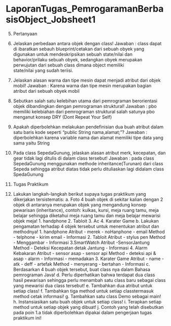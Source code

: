 # LaporanTugas_PemrogaramanBerbasisObject_Jobsheet1

5. Pertanyaan
1. Jelaskan perbedaan antara objek dengan class!
   Jawaban : 
   class dapat di ibaratkan sebauh blueprint/cetakan dari sebuah obyek yang digunakan untuk mendeskripsikan sebuah
   state/nilai dan behavior/prilaku sebuah obyek, sedangkan obyek merupakan perwujutan dari sebuah class dimana object memiliki     
   state/nilai yang sudah teriisi.

3. Jelaskan alasan warna dan tipe mesin dapat menjadi atribut dari objek mobil!
   Jawaban : 
   Karena warna dan tipe mesin merupakan bagian atribut dari sebuah obyek mobil

5. Sebutkan salah satu kelebihan utama dari pemrograman berorientasi objek dibandingkan dengan pemrograman struktural!
   Jawaban :
   pbo memiliki kelebiahan dari pemrograman struktural salah satunya pbo menganut konsep DRY (Dont Repeat Your Self)

7. Apakah diperbolehkan melakukan pendefinisian dua buah atribut dalam satu baris kode seperti “public String nama,alamat;”?
   Jawaban : 
   diperbolehkan karena variable nama dan alamat memiliki tipe data yang sama yaitu String

9. Pada class SepedaGunung, jelaskan alasan atribut merk, kecepatan, dan gear tidak lagi ditulis di dalam class tersebut!
    Jawaban : 
   pada class SepedaGunung menggunakan methode inheritance(Turunan) dari class Sepeda sehingga atribut diatas tidak perlu
   dituliaskan lagi didalam class SpedaGunung


11. Tugas Praktikum

1. Lakukan langkah-langkah berikut supaya tugas praktikum yang dikerjakan tersistematis:
	a. Foto 4 buah objek di sekitar kalian dengan 2 objek di antaranya merupakan objek yang
	   mengandung konsep pewarisan (inheritance), contoh: kulkas, kursi, meja ruang tamu, meja
	   belajar sehingga diketahui meja ruang tamu dan meja belajar mewarisi objek meja!
		1. handphone
		2. Tabloit
		3. Ac
		4. Karater Game
	b. Lakukan pengamatan terhadap 4 objek tersebut untuk menentukan atribut dan methodnya!
		1. handphone
    		 Atribut
		   - merek
		   - noHanphone
		   - email
    		  Method
		   - telphone 
		   - kirim email
   		   - Informasi
		2. Tabloit
         	 Atribut
	          - stylus pen
		 Method
   		  - Menggambar
   		  - Informasi
	       3.SmartWatch
                 Atribut
                  -SensorJantung
		 Method
        	  - Deteksi Kecepatan detak Jantung
    		  - Informasi
                4. Alarm Kebakaran
   		  Atribut 
		   - sensor asap
		   - sensor api
   		  Method
		   - deteksi api & asap 
		   - alarm 
          	   - Informasi
		   - memadakan 
   		3. Karater Game
     	          Atribut
		   - name
		   - atk
		   - deff
    	       	   - artefak
   		  Method
		   - menyerang
		   - bertahan
		   - Informasi
c. Berdasarkan 4 buah objek tersebut, buat class nya dalam Bahasa pemrograman Java!
d. Perlu diperhatikan bahwa terdapat dua class hasil pewarisan sehingga perlu menambah satu
   class baru sebagai class yang mewarisi dua class tersebut!
e. Tambahkan dua atribut untuk setiap class!
f. Tambahkan tiga method untuk setiap classtermasuk method cetak informasi!
g. Tambahkan satu class Demo sebagai main!
h. Instansiasikan satu buah objek untuk setiap class!
i. Terapkan setiap method untuk setiap objek yang dibuat!
j. Contoh yang telah disebutkan pada poin 1.a tidak diperbolehkan dipakai dalam pengerjaan
   tugas praktikum ini!
	

  

		

		

	
